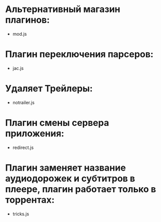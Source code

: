 # Альтернативный магазин плагинов:
* mod.js 
# Плагин переключения парсеров: 
* jac.js
# Удаляет Трейлеры: 
* notrailer.js

# Плагин смены сервера приложения: 
* redirect.js
# Плагин заменяет название аудиодорожек и субтитров в плеере, плагин работает только в торрентах:
* tricks.js
